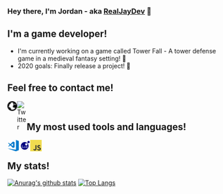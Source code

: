 ### Hey there, I'm Jordan - aka [RealJayDev](https://devforum.roblox.com/u/realjaydev/summary) 👋

## I'm a game developer!
- I'm currently working on a game called Tower Fall - A tower defense game in a medieval fantasy setting! 🏰
- 2020 goals: Finally release a project! 🏁

## Feel free to contact me!
[<img align="left" alt="DevForums" width="22px" src="https://raw.githubusercontent.com/iconic/open-iconic/master/svg/globe.svg" />](https://devforum.roblox.com/u/realjaydev/summary)
[<img align="left" alt="Twitter" width="22px" src="https://cdn.jsdelivr.net/npm/simple-icons@v3/icons/twitter.svg" />](https://twitter.com/Real_JayDev)
<br>

## My most used tools and languages!

<img align="left" alt="Visual Studio Code" width="26px" src="https://raw.githubusercontent.com/github/explore/80688e429a7d4ef2fca1e82350fe8e3517d3494d/topics/visual-studio-code/visual-studio-code.png" />
<img align="left" alt="Lua" width="26px" src="https://raw.githubusercontent.com/github/explore/80688e429a7d4ef2fca1e82350fe8e3517d3494d/topics/lua/lua.png" />
<img align="left" alt="JavaScript" width="26px" src="https://raw.githubusercontent.com/github/explore/80688e429a7d4ef2fca1e82350fe8e3517d3494d/topics/javascript/javascript.png" />
<br>

## My stats!

[![Anurag's github stats](https://github-readme-stats.vercel.app/api?username=RealJayDev&theme=react)](https://github.com/anuraghazra/github-readme-stats)
[![Top Langs](https://github-readme-stats.vercel.app/api/top-langs/?username=RealJayDev&theme=react)](https://github.com/anuraghazra/github-readme-stats)
